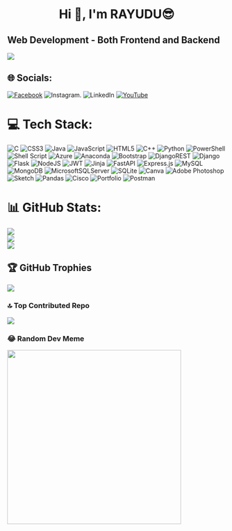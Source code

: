 <h1 align="center">Hi 👋, I'm RAYUDU😎</h1>


   **Web Development - Both Frontend and Backend**
 ---
[![](https://visitcount.itsvg.in/api?id=RAYUDUPALURI&icon=5&color=1)](https://visitcount.itsvg.in)

<!-- Proudly created with GPRM ( https://gprm.itsvg.in ) -->
 
## 🌐 Socials:
[![Facebook](https://img.shields.io/badge/Facebook-%231877F2.svg?logo=Facebook&logoColor=white)](https://facebook.com/RAYUDUPALURI) ![Instagram](https://img.shields.io/badge/Instagram-%23E4405F.svg?logo=Instagram&logoColor=white). ![LinkedIn](https://img.shields.io/badge/LinkedIn-%230077B5.svg?logo=linkedin&logoColor=white) [![YouTube](https://img.shields.io/badge/YouTube-%23FF0000.svg?logo=YouTube&logoColor=white)](https://youtube.com/@SRD_STAR) 

# 💻 Tech Stack:
![C](https://img.shields.io/badge/c-%2300599C.svg?style=plastic&logo=c&logoColor=white) ![CSS3](https://img.shields.io/badge/css3-%231572B6.svg?style=plastic&logo=css3&logoColor=white) ![Java](https://img.shields.io/badge/java-%23ED8B00.svg?style=plastic&logo=openjdk&logoColor=white) ![JavaScript](https://img.shields.io/badge/javascript-%23323330.svg?style=plastic&logo=javascript&logoColor=%23F7DF1E) ![HTML5](https://img.shields.io/badge/html5-%23E34F26.svg?style=plastic&logo=html5&logoColor=white) ![C++](https://img.shields.io/badge/c++-%2300599C.svg?style=plastic&logo=c%2B%2B&logoColor=white) ![Python](https://img.shields.io/badge/python-3670A0?style=plastic&logo=python&logoColor=ffdd54) ![PowerShell](https://img.shields.io/badge/PowerShell-%235391FE.svg?style=plastic&logo=powershell&logoColor=white) ![Shell Script](https://img.shields.io/badge/shell_script-%23121011.svg?style=plastic&logo=gnu-bash&logoColor=white) ![Azure](https://img.shields.io/badge/azure-%230072C6.svg?style=plastic&logo=microsoftazure&logoColor=white) ![Anaconda](https://img.shields.io/badge/Anaconda-%2344A833.svg?style=plastic&logo=anaconda&logoColor=white) ![Bootstrap](https://img.shields.io/badge/bootstrap-%238511FA.svg?style=plastic&logo=bootstrap&logoColor=white) ![DjangoREST](https://img.shields.io/badge/DJANGO-REST-ff1709?style=plastic&logo=django&logoColor=white&color=ff1709&labelColor=gray) ![Django](https://img.shields.io/badge/django-%23092E20.svg?style=plastic&logo=django&logoColor=white) ![Flask](https://img.shields.io/badge/flask-%23000.svg?style=plastic&logo=flask&logoColor=white) ![NodeJS](https://img.shields.io/badge/node.js-6DA55F?style=plastic&logo=node.js&logoColor=white) ![JWT](https://img.shields.io/badge/JWT-black?style=plastic&logo=JSON%20web%20tokens) ![Jinja](https://img.shields.io/badge/jinja-white.svg?style=plastic&logo=jinja&logoColor=black) ![FastAPI](https://img.shields.io/badge/FastAPI-005571?style=plastic&logo=fastapi) ![Express.js](https://img.shields.io/badge/express.js-%23404d59.svg?style=plastic&logo=express&logoColor=%2361DAFB) ![MySQL](https://img.shields.io/badge/mysql-%2300000f.svg?style=plastic&logo=mysql&logoColor=white) ![MongoDB](https://img.shields.io/badge/MongoDB-%234ea94b.svg?style=plastic&logo=mongodb&logoColor=white) ![MicrosoftSQLServer](https://img.shields.io/badge/Microsoft%20SQL%20Server-CC2927?style=plastic&logo=microsoft%20sql%20server&logoColor=white) ![SQLite](https://img.shields.io/badge/sqlite-%2307405e.svg?style=plastic&logo=sqlite&logoColor=white) ![Canva](https://img.shields.io/badge/Canva-%2300C4CC.svg?style=plastic&logo=Canva&logoColor=white) ![Adobe Photoshop](https://img.shields.io/badge/adobe%20photoshop-%2331A8FF.svg?style=plastic&logo=adobe%20photoshop&logoColor=white) ![Sketch](https://img.shields.io/badge/Sketch-FFB387?style=plastic&logo=sketch&logoColor=black) ![Pandas](https://img.shields.io/badge/pandas-%23150458.svg?style=plastic&logo=pandas&logoColor=white) ![Cisco](https://img.shields.io/badge/cisco-%23049fd9.svg?style=plastic&logo=cisco&logoColor=black) ![Portfolio](https://img.shields.io/badge/Portfolio-%23000000.svg?style=plastic&logo=firefox&logoColor=#FF7139) ![Postman](https://img.shields.io/badge/Postman-FF6C37?style=plastic&logo=postman&logoColor=white)
# 📊 GitHub Stats:
![](https://github-readme-stats.vercel.app/api?username=RAYUDUPALURI&theme=tokyonight&hide_border=false&include_all_commits=false&count_private=false)<br/>
                                                                                                                                                                                                                                                                      ![](https://github-readme-streak-stats.herokuapp.com/?user=RAYUDUPALURI&theme=tokyonight&hide_border=false)<br/>
    ![](https://github-readme-stats.vercel.app/api/top-langs/?username=RAYUDUPALURI&theme=tokyonight&hide_border=false&include_all_commits=false&count_private=false&layout=compact)

## 🏆 GitHub Trophies
![](https://github-profile-trophy.vercel.app/?username=RAYUDUPALURI&theme=onestar&no-frame=false&no-bg=false&margin-w=4)

### 🔝 Top Contributed Repo
![](https://github-contributor-stats.vercel.app/api?username=RAYUDUPALURI&limit=5&theme=matrix&combine_all_yearly_contributions=true)

### 😂 Random Dev Meme
<img src='https://randommeme-five.vercel.app/' style="height: 400px;"/>



